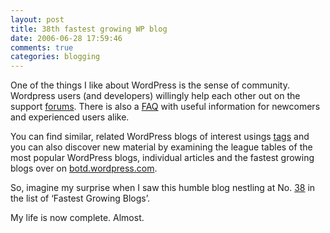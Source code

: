 ```yaml
---
layout: post
title: 38th fastest growing WP blog
date: 2006-06-28 17:59:46
comments: true
categories: blogging
---
```

One of the things I like about WordPress is the sense of community.
Wordpress users (and developers) willingly help each other out on the
support [forums][]. There is also a [FAQ][] with useful information for
newcomers and experienced users alike.

You can find similar, related WordPress blogs of interest usings
[tags][] and you can also discover new material by examining the league
tables of the most popular WordPress blogs, individual articles and the
fastest growing blogs over on [botd.wordpress.com][].

So, imagine my surprise when I saw this humble blog nestling at No.
[38][] in the list of ‘Fastest Growing Blogs’.

My life is now complete. Almost.

  [forums]: http://wordpress.com/forums/
  [FAQ]: http://faq.wordpress.com/
  [tags]: http://wordpress.com/tags/
  [botd.wordpress.com]: http://botd.wordpress.com/growing-blogs/?lang=en
  [38]: http://www.flickr.com/photos/70276096@N00/176950641/
  
